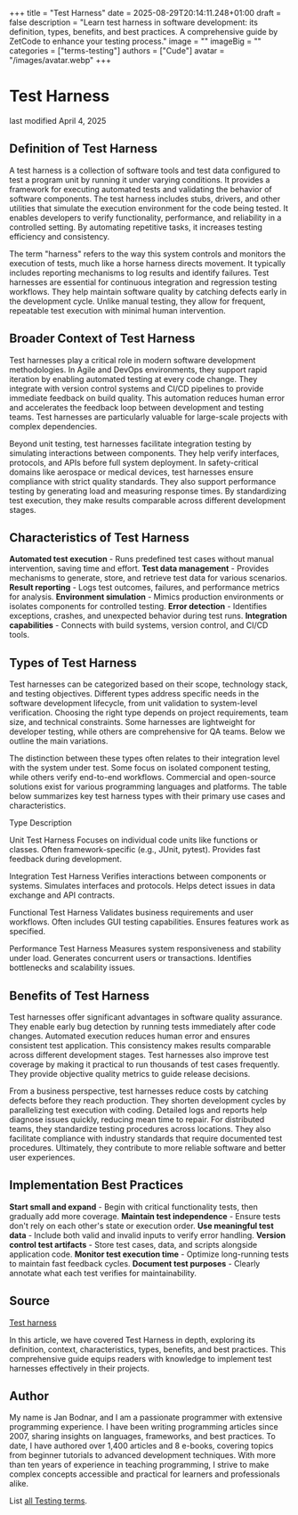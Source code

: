 +++
title = "Test Harness"
date = 2025-08-29T20:14:11.248+01:00
draft = false
description = "Learn test harness in software development: its definition, types, benefits, and best practices. A comprehensive guide by ZetCode to enhance your testing process."
image = ""
imageBig = ""
categories = ["terms-testing"]
authors = ["Cude"]
avatar = "/images/avatar.webp"
+++

# Test Harness

last modified April 4, 2025

## Definition of Test Harness

A test harness is a collection of software tools and test data configured to
test a program unit by running it under varying conditions. It provides a
framework for executing automated tests and validating the behavior of software
components. The test harness includes stubs, drivers, and other utilities that
simulate the execution environment for the code being tested. It enables
developers to verify functionality, performance, and reliability in a
controlled setting. By automating repetitive tasks, it increases testing
efficiency and consistency.

The term "harness" refers to the way this system controls and monitors the
execution of tests, much like a horse harness directs movement. It typically
includes reporting mechanisms to log results and identify failures. Test
harnesses are essential for continuous integration and regression testing
workflows. They help maintain software quality by catching defects early in the
development cycle. Unlike manual testing, they allow for frequent, repeatable
test execution with minimal human intervention.

## Broader Context of Test Harness

Test harnesses play a critical role in modern software development
methodologies. In Agile and DevOps environments, they support rapid iteration
by enabling automated testing at every code change. They integrate with version
control systems and CI/CD pipelines to provide immediate feedback on build
quality. This automation reduces human error and accelerates the feedback loop
between development and testing teams. Test harnesses are particularly valuable
for large-scale projects with complex dependencies.

Beyond unit testing, test harnesses facilitate integration testing by
simulating interactions between components. They help verify interfaces,
protocols, and APIs before full system deployment. In safety-critical domains
like aerospace or medical devices, test harnesses ensure compliance with strict
quality standards. They also support performance testing by generating load and
measuring response times. By standardizing test execution, they make results
comparable across different development stages.

## Characteristics of Test Harness

**Automated test execution** - Runs predefined test cases
without manual intervention, saving time and effort.
**Test data management** - Provides mechanisms to generate,
store, and retrieve test data for various scenarios.
**Result reporting** - Logs test outcomes, failures, and
performance metrics for analysis.
**Environment simulation** - Mimics production environments or
isolates components for controlled testing.
**Error detection** - Identifies exceptions, crashes, and
unexpected behavior during test runs.
**Integration capabilities** - Connects with build systems,
version control, and CI/CD tools.

## Types of Test Harness

Test harnesses can be categorized based on their scope, technology stack, and
testing objectives. Different types address specific needs in the software
development lifecycle, from unit validation to system-level verification.
Choosing the right type depends on project requirements, team size, and
technical constraints. Some harnesses are lightweight for developer testing,
while others are comprehensive for QA teams. Below we outline the main
variations.

The distinction between these types often relates to their integration level
with the system under test. Some focus on isolated component testing, while
others verify end-to-end workflows. Commercial and open-source solutions exist
for various programming languages and platforms. The table below summarizes key
test harness types with their primary use cases and characteristics.

Type
Description

Unit Test Harness
Focuses on individual code units like functions or classes. Often
framework-specific (e.g., JUnit, pytest). Provides fast feedback during
development.

Integration Test Harness
Verifies interactions between components or systems. Simulates interfaces
and protocols. Helps detect issues in data exchange and API contracts.

Functional Test Harness
Validates business requirements and user workflows. Often includes GUI
testing capabilities. Ensures features work as specified.

Performance Test Harness
Measures system responsiveness and stability under load. Generates
concurrent users or transactions. Identifies bottlenecks and scalability
issues.

## Benefits of Test Harness

Test harnesses offer significant advantages in software quality assurance. They
enable early bug detection by running tests immediately after code changes.
Automated execution reduces human error and ensures consistent test application.
This consistency makes results comparable across different development stages.
Test harnesses also improve test coverage by making it practical to run
thousands of test cases frequently. They provide objective quality metrics to
guide release decisions.

From a business perspective, test harnesses reduce costs by catching defects
before they reach production. They shorten development cycles by parallelizing
test execution with coding. Detailed logs and reports help diagnose issues
quickly, reducing mean time to repair. For distributed teams, they standardize
testing procedures across locations. They also facilitate compliance with
industry standards that require documented test procedures. Ultimately, they
contribute to more reliable software and better user experiences.

## Implementation Best Practices

**Start small and expand** - Begin with critical functionality
tests, then gradually add more coverage.
**Maintain test independence** - Ensure tests don't rely on
each other's state or execution order.
**Use meaningful test data** - Include both valid and invalid
inputs to verify error handling.
**Version control test artifacts** - Store test cases, data,
and scripts alongside application code.
**Monitor test execution time** - Optimize long-running tests
to maintain fast feedback cycles.
**Document test purposes** - Clearly annotate what each test
verifies for maintainability.

## Source

[Test harness](https://en.wikipedia.org/wiki/Test_harness)

In this article, we have covered Test Harness in depth, exploring its
definition, context, characteristics, types, benefits, and best practices. This
comprehensive guide equips readers with knowledge to implement test harnesses
effectively in their projects.

## Author

My name is Jan Bodnar, and I am a passionate programmer with extensive
programming experience. I have been writing programming articles since 2007,
sharing insights on languages, frameworks, and best practices. To date, I have
authored over 1,400 articles and 8 e-books, covering topics from beginner
tutorials to advanced development techniques. With more than ten years of
experience in teaching programming, I strive to make complex concepts accessible
and practical for learners and professionals alike.

List [all Testing terms](/all/#terms-test).